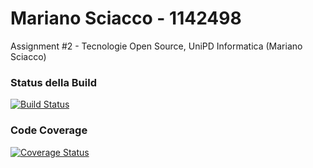 # Mariano Sciacco - 1142498

Assignment #2 - Tecnologie Open Source, UniPD Informatica (Mariano Sciacco)


### Status della Build

[![Build Status](https://travis-ci.org/Maxelweb/A2-TOS-CI.svg?branch=master)](https://travis-ci.org/Maxelweb/A2-TOS-CI)

### Code Coverage

[![Coverage 
Status](https://coveralls.io/repos/github/Maxelweb/A2-TOS-CI/badge.svg?branch=master)](https://coveralls.io/github/Maxelweb/A2-TOS-CI?branch=master)
